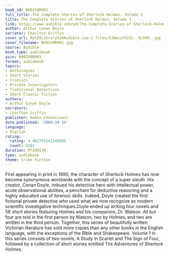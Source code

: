 ```yaml
---
book_id: B002V0RHKS
full_title: The Complete Stories of Sherlock Holmes, Volume 1
title: The Complete Stories of Sherlock Holmes, Volume 1
link: https://www.audible.com/pd/The-Complete-Stories-of-Sherlock-Holmes-Volume-1-Audiobook/B002V0RHKS
author: Arthur Conan Doyle
narrator: Charlton Griffin
cover_url: My%20Library%20Audible.com-3_files/51Wwcu7X2IL._SL500_.jpg
cover_filename: B002V0RHKS.jpg
source: Audible
book_type: audiobook
asin: B002V0RHKS
format: audiobook
topics:
- Anthologies
- Short Stories
- Classics
- Private Investigators
- Traditional Detectives
- Short Classic Fiction
authors:
- Arthur Conan Doyle
narrators:
- Charlton Griffin
publisher: Audio Connoisseur
date_published: '2009-10-15'
language:
- English
rating:
  rating: 4.401755241345685
  count: 4102
duration: PT20H17M
type: audiobook
theme: crime fiction
---
```

First appearing in print in 1890, the character of Sherlock Holmes has now become synonymous worldwide with the concept of a super sleuth. His creator, Conan Doyle, imbued his detective hero with intellectual power, acute observational abilities, a penchant for deductive reasoning and a highly educated use of forensic skills. Indeed, Doyle created the first fictional private detective who used what we now recognize as modern scientific investigative techniques.Doyle ended up writing four novels and 56 short stories featuring Holmes and his companion, Dr. Watson. All but four are told in the first person by Watson, two by Holmes, and two are written in the third person. Together, this series of beautifully written Victorian literature has sold more copies than any other books in the English language, with the exceptions of the Bible and Shakespeare.
Volume 1 in this series consists of two novels, A Study in Scarlet and The Sign of Four, followed by a collection of short stories entitled The Adventures of Sherlock Holmes.

